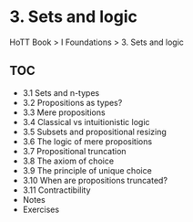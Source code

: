 # 3. Sets and logic

HoTT Book > I Foundations > 3. Sets and logic

## TOC
- 3.1 Sets and n-types
- 3.2 Propositions as types?
- 3.3 Mere propositions
- 3.4 Classical vs intuitionistic logic
- 3.5 Subsets and propositional resizing
- 3.6 The logic of mere propositions
- 3.7 Propositional truncation
- 3.8 The axiom of choice
- 3.9 The principle of unique choice
- 3.10 When are propositions truncated?
- 3.11 Contractibility
- Notes
- Exercises
